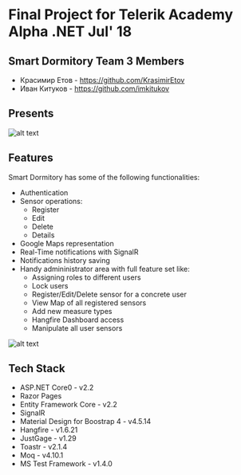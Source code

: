 # Final Project for Telerik Academy Alpha .NET Jul' 18

## Smart Dormitory Team 3 Members
- Красимир Етов - https://github.com/KrasimirEtov
- Иван Китуков - https://github.com/imkitukov

## Presents
![alt text](https://raw.githubusercontent.com/imkitukov/SmartDormitory/master/DemoImages/IndexDemo.jpg)

## Features
Smart Dormitory has some of the following functionalities:
* Authentication
* Sensor operations:
    * Register
    * Edit
    * Delete
    * Details
* Google Maps representation
* Real-Time notifications with SignalR
* Notifications history saving
* Handy admininistrator area with full feature set like:
    * Assigning roles to different users
    * Lock users
    * Register/Edit/Delete sensor for a concrete user
    * View Map of all registered sensors
    * Add new measure types
    * Hangfire Dashboard access
    * Manipulate all user sensors

![alt text](https://raw.githubusercontent.com/imkitukov/SmartDormitory/master/DemoImages/MapsDemo.jpg)

## Tech Stack
* ASP.NET Core0 - v2.2
* Razor Pages
* Entity Framework Core - v2.2
* SignalR
* Material Design for Boostrap 4 - v4.5.14
* Hangfire - v1.6.21
* JustGage - v1.29
* Toastr - v2.1.4
* Moq - v4.10.1
* MS Test Framework - v1.4.0
